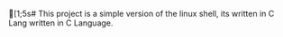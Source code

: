 [1;5s# This project is a simple version of the linux shell, its written in C Lang written in C Language.
